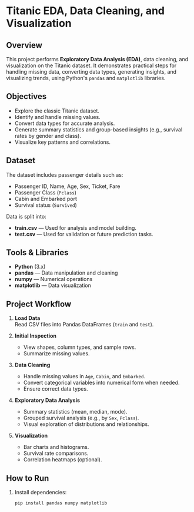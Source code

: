 # Titanic EDA, Data Cleaning, and Visualization

## Overview
This project performs **Exploratory Data Analysis (EDA)**, data cleaning, and visualization on the Titanic dataset. It demonstrates practical steps for handling missing data, converting data types, generating insights, and visualizing trends, using Python's `pandas` and `matplotlib` libraries.

## Objectives
- Explore the classic Titanic dataset.
- Identify and handle missing values.
- Convert data types for accurate analysis.
- Generate summary statistics and group-based insights (e.g., survival rates by gender and class).
- Visualize key patterns and correlations.

## Dataset
The dataset includes passenger details such as:
- Passenger ID, Name, Age, Sex, Ticket, Fare
- Passenger Class (`Pclass`)
- Cabin and Embarked port
- Survival status (`Survived`)

Data is split into:
- **train.csv** — Used for analysis and model building.
- **test.csv** — Used for validation or future prediction tasks.

## Tools & Libraries
- **Python** (3.x)
- **pandas** — Data manipulation and cleaning
- **numpy** — Numerical operations
- **matplotlib** — Data visualization

## Project Workflow
1. **Load Data**  
   Read CSV files into Pandas DataFrames (`train` and `test`).

2. **Initial Inspection**  
   - View shapes, column types, and sample rows.
   - Summarize missing values.

3. **Data Cleaning**  
   - Handle missing values in `Age`, `Cabin`, and `Embarked`.
   - Convert categorical variables into numerical form when needed.
   - Ensure correct data types.

4. **Exploratory Data Analysis**  
   - Summary statistics (mean, median, mode).
   - Grouped survival analysis (e.g., by `Sex`, `Pclass`).
   - Visual exploration of distributions and relationships.

5. **Visualization**  
   - Bar charts and histograms.
   - Survival rate comparisons.
   - Correlation heatmaps (optional).

## How to Run
1. Install dependencies:
   ```bash
   pip install pandas numpy matplotlib
